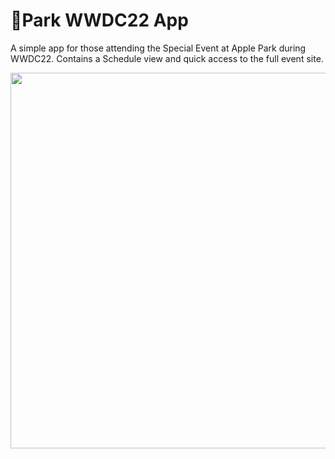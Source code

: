 # Park WWDC22 App
A simple app for those attending the Special Event at Apple Park during WWDC22. Contains a Schedule view and quick access to the full event site.

<img width="1018" height="601" src="/Resources/WWDC22 App Hero.png">
